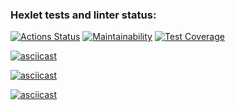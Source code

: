 ### Hexlet tests and linter status:

[![Actions Status](https://github.com/VladimirMastepanov/frontend-project-46/actions/workflows/hexlet-check.yml/badge.svg)](https://github.com/VladimirMastepanov/frontend-project-46/actions) [![Maintainability](https://api.codeclimate.com/v1/badges/e856060bb13eba1be9a7/maintainability)](https://codeclimate.com/github/VladimirMastepanov/frontend-project-46/maintainability) [![Test Coverage](https://api.codeclimate.com/v1/badges/e856060bb13eba1be9a7/test_coverage)](https://codeclimate.com/github/VladimirMastepanov/frontend-project-46/test_coverage)


[![asciicast](https://asciinema.org/a/8Au77dzLxiiQtHRNXm6AjeTNW.svg)](https://asciinema.org/a/8Au77dzLxiiQtHRNXm6AjeTNW)

[![asciicast](https://asciinema.org/a/tR4BmQ7FKfS9lFRMCHVfojwE4.svg)](https://asciinema.org/a/tR4BmQ7FKfS9lFRMCHVfojwE4)

[![asciicast](https://asciinema.org/a/StsP3mneXwaoVEWDZsSIbW8vh.svg)](https://asciinema.org/a/StsP3mneXwaoVEWDZsSIbW8vh)